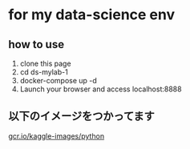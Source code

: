 # for my data-science env

## how to use
1. clone this page
2. cd ds-mylab-1
3. docker-compose up -d
4. Launch your browser and access localhost:8888

## 以下のイメージをつかってます
[gcr.io/kaggle-images/python](https://console.cloud.google.com/gcr/images/kaggle-images/GLOBAL/python)
